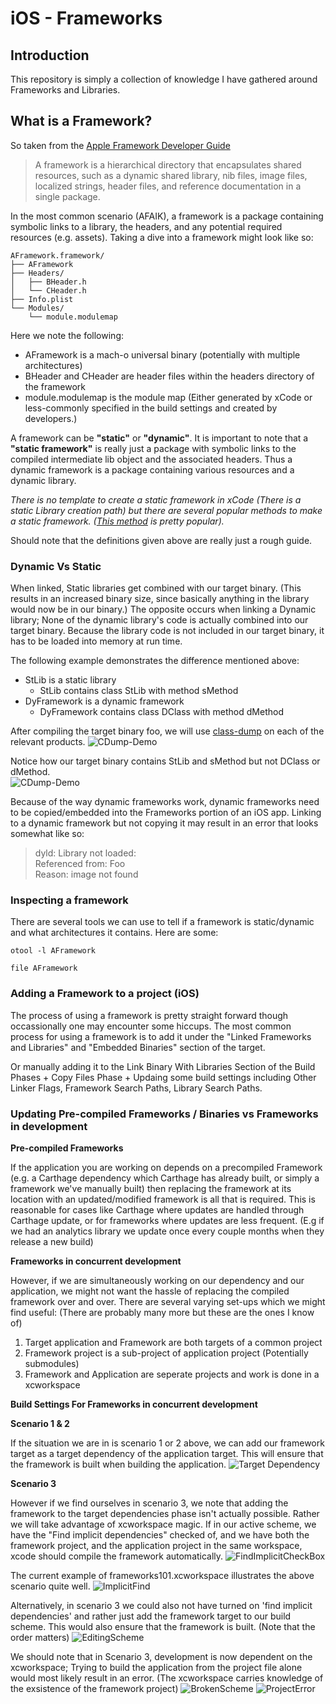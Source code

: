 # iOS - Frameworks 
## Introduction

This repository is simply a collection of knowledge I have gathered around Frameworks and Libraries.

## What is a Framework?

So taken from the [Apple Framework Developer Guide](https://developer.apple.com/library/content/documentation/MacOSX/Conceptual/BPFrameworks/Concepts/WhatAreFrameworks.html#//apple_ref/doc/uid/20002303-BBCEIJFI) 
> A framework is a hierarchical directory that encapsulates shared resources, such as a dynamic shared library, nib files, image files, localized strings, header files, and reference documentation in a single package.

In the most common scenario (AFAIK), a framework is a package containing symbolic links to a library, the headers, and any potential required resources (e.g. assets). Taking a dive into a framework might look like so: 
```
AFramework.framework/
├── AFramework
├── Headers/
│   ├── BHeader.h
│   └── CHeader.h
├── Info.plist
└── Modules/
    └── module.modulemap
```
Here we note the following:
- AFramework is a mach-o universal binary (potentially with multiple architectures) 
- BHeader and CHeader are header files within the headers directory of the framework
- module.modulemap is the module map (Either generated by xCode or less-commonly specified in the build settings and created by developers.)

A framework can be **"static"** or **"dynamic"**. It is important to note that a **"static framework"** is really just a package with symbolic links to the compiled intermediate lib object and the associated headers. Thus a dynamic framework is a package containing various resources and a dynamic library.

*There is no template to create a static framework in xCode (There is a static Library creation path) but there are several popular methods to make a static framework. ([This method](https://github.com/jverkoey/iOS-Framework) is pretty popular).*

Should note that the definitions given above are really just a rough guide. 

### Dynamic Vs Static 

When linked, Static libraries get combined with our target binary. (This results in an increased binary size, since basically anything in the library would now be in our binary.) The opposite occurs when linking a Dynamic library; None of the dynamic library's code is actually combined into our target binary. Because the library code is not included in our target binary, it has to be loaded into memory at run time. 

The following example demonstrates the difference mentioned above:
- StLib is a static library 
  - StLib contains class StLib with method sMethod 
- DyFramework is a dynamic framework 
  - DyFramework contains class DClass with method dMethod

After compiling the target binary foo, we will use [class-dump](http://stevenygard.com/projects/class-dump/) on each of the relevant products. 
![CDump-Demo](https://github.com/Li720/FrameworksExplanation/blob/writeup/WriteUp/Images/CDumpDemo-Speedx2.gif)

Notice how our target binary contains StLib and sMethod but not DClass or dMethod.  
![CDump-Demo](https://github.com/Li720/FrameworksExplanation/blob/writeup/WriteUp/Images/StLibVsDClass-speedx2.gif)

Because of the way dynamic frameworks work, dynamic frameworks need to be copied/embedded into the Frameworks portion of an iOS app. Linking to a dynamic framework but not copying it may result in an error that looks somewhat like so: 
> dyld: Library not loaded: <Library>  
  Referenced from: Foo  
  Reason: image not found  

### Inspecting a framework

There are several tools we can use to tell if a framework is static/dynamic and what architectures it contains. Here are some:

```shell
otool -l AFramework
```
```shell
file AFramework
```

### Adding a Framework to a project (iOS)

The process of using a framework is pretty straight forward though occassionally one may encounter some hiccups. The most common process for using a framework is to add it under the "Linked Frameworks and Libraries" and "Embedded Binaries" section of the target. 

Or manually adding it to the Link Binary With Libraries Section of the Build Phases + Copy Files Phase + Updaing some build settings including Other Linker Flags, Framework Search Paths, Library Search Paths.

### Updating Pre-compiled Frameworks / Binaries vs Frameworks in development

**Pre-compiled Frameworks**

If the application you are working on depends on a precompiled Framework (e.g. a Carthage dependency which Carthage has already built, or simply a framework we've manually built) then replacing the framework at its location with an updated/modified framework is all that is required. 
This is reasonable for cases like Carthage where updates are handled through Carthage update, or for frameworks where updates are less frequent. (E.g if we had an analytics library we update once every couple months when they release a new build)

**Frameworks in concurrent development**

However, if we are simultaneously working on our dependency and our application, we might not want the hassle of replacing the compiled framework over and over. There are several varying set-ups which we might find useful: (There are probably many more but these are the ones I know of) 
1. Target application and Framework are both targets of a common project
2. Framework project is a sub-project of application project (Potentially submodules)
3. Framework and Application are seperate projects and work is done in a xcworkspace

**Build Settings For Frameworks in concurrent development**

**Scenario 1 & 2**

If the situation we are in is scenario 1 or 2 above, we can add our framework target as a target dependency of the application target. This will ensure that the framework is built when building the application. 
![Target Dependency](https://github.com/Li720/FrameworksExplanation/blob/writeup/WriteUp/Images/TargetDepend.png)

**Scenario 3**

However if we find ourselves in scenario 3, we note that adding the framework to the target dependencies phase isn't actually possible. Rather we will take advantage of xcworkspace magic. If in our active scheme, we have the "Find implicit dependencies" checked of, and we have both the framework project, and the application project in the same workspace, xcode should compile the framework automatically. 
![FindImplicitCheckBox](https://github.com/Li720/FrameworksExplanation/blob/writeup/WriteUp/Images/FindImplicitCheckBox.png)

The current example of frameworks101.xcworkspace illustrates the above scenario quite well. 
![ImplicitFind](https://github.com/Li720/FrameworksExplanation/blob/writeup/WriteUp/Images/ImplicitFind.png)

Alternatively, in scenario 3 we could also not have turned on 'find implicit dependencies' and rather just add the framework target to our build scheme. This would also ensure that the framework is built. (Note that the order matters) 
![EditingScheme](https://github.com/Li720/FrameworksExplanation/blob/writeup/WriteUp/Images/EditingScheme.png)

We should note that in Scenario 3, development is now dependent on the xcworkspace; Trying to build the application from the project file alone would most likely result in an error. (The xcworkspace carries knowledge of the exsistence of the framework project)
![BrokenScheme](https://github.com/Li720/FrameworksExplanation/blob/writeup/WriteUp/Images/BrokenScheme.png)
![ProjectError](https://github.com/Li720/FrameworksExplanation/blob/writeup/WriteUp/Images/ProjectError.png)
